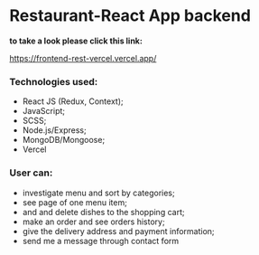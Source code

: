 # Restaurant-React App backend

**to take a look please click this link:** 

https://frontend-rest-vercel.vercel.app/ 

### Technologies used: 
* React JS (Redux, Context);
* JavaScript;
* SCSS;
* Node.js/Express; 
* MongoDB/Mongoose;
* Vercel

### User can:
* investigate menu and sort by categories;
* see page of one menu item;
* and and delete dishes to the shopping cart;
* make an order and see orders history;
* give the delivery address and payment information;
* send me a message through contact form
